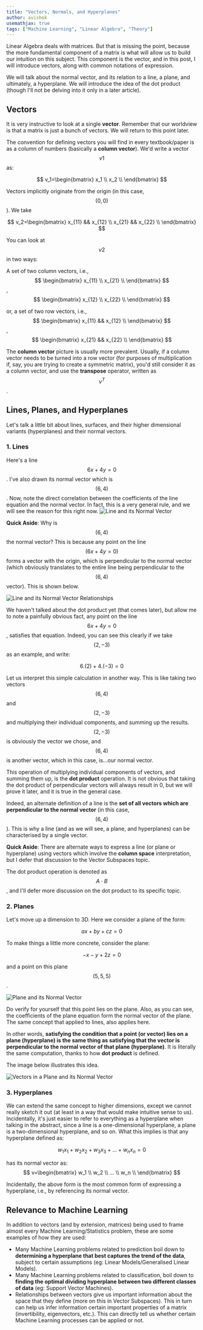 ```yaml
---
title: "Vectors, Normals, and Hyperplanes"
author: avishek
usemathjax: true
tags: ["Machine Learning", "Linear Algebra", "Theory"]
---
```

Linear Algebra deals with matrices. But that is missing the point, because the more fundamental component of a matrix is what will allow us to build our intuition on this subject. This component is the vector, and in this post, I will introduce vectors, along with common notations of expression.

We will talk about the normal vector, and its relation to a line, a plane, and ultimately, a hyperplane. We will introduce the idea of the dot product (though I'll not be delving into it only in a later article).

## Vectors
It is very instructive to look at a single **vector**. Remember that our worldview is that a matrix is just a bunch of vectors. We will return to this point later.

The convention for defining vectors you will find in every textbook/paper is as a column of numbers (basically a **column vector**). We'd write a vector $$v{1}$$ as:

$$
v_1=\begin{bmatrix}
x_1 \\
x_2 \\
\end{bmatrix}
$$

Vectors implicitly originate from the origin (in this case, $$(0,0)$$). We take

$$
v_2=\begin{bmatrix}
x_{11} && x_{12} \\
x_{21} && x_{22} \\
\end{bmatrix}
$$

You can look at $$v{2}$$ in two ways:

A set of two column vectors, i.e.,
$$
\begin{bmatrix}
x_{11} \\
x_{21} \\
\end{bmatrix}
$$,
$$
\begin{bmatrix}
x_{12} \\
x_{22} \\
\end{bmatrix}
$$

or, a set of two row vectors, i.e.,
$$
\begin{bmatrix}
x_{11} && x_{12} \\
\end{bmatrix}
$$,
$$
\begin{bmatrix}
x_{21} && x_{22} \\
\end{bmatrix}
$$

The **column vector** picture is usually more prevalent. Usually, if a column vector needs to be turned into a row vector (for purposes of multiplication if, say, you are trying to create a symmetric matrix), you'd still consider it as a column vector, and use the **transpose** operator, written as $$v^T$$.

## Lines, Planes, and Hyperplanes
Let's talk a little bit about lines, surfaces, and their higher dimensional variants (hyperplanes) and their normal vectors.

### 1. Lines
Here's a line $$6x+4y=0$$. I've also drawn its normal vector which is $$(6,4)$$. Now, note the direct correlation between the coefficients of the line equation and the normal vector. In fact, this is a very general rule, and we will see the reason for this right now.
![Line and its Normal Vector](/assets/images/line-and-normal-vector.png)

**Quick Aside**: Why is $$(6,4)$$ the normal vector? This is because any point on the line $$(6x+4y=0)$$ forms a vector with the origin, which is perpendicular to the normal vector (which obviously translates to the entire line being perpendicular to the $$(6,4)$$ vector). This is shown below.

![Line and its Normal Vector Relationships](/assets/images/line-and-normal-vector-relationships.png)

We haven't talked about the dot product yet (that comes later), but allow me to note a painfully obvious fact, any point on the line $$6x+4y=0$$, satisfies that equation. Indeed, you can see this clearly if we take $$(2,-3)$$ as an example, and write:

$$6.(2)+4.(-3)=0$$

Let us interpret this simple calculation in another way. This is like taking two vectors $$(6,4)$$ and $$(2,-3)$$ and multiplying their individual components, and summing up the results. $$(2,-3)$$ is obviously the vector we chose, and $$(6,4)$$ is another vector, which in this case, is...our normal vector.

This operation of multiplying individual components of vectors, and summing them up, is the **dot product** operation. It is not obvious that taking the dot product of perpendicular vectors will always result in 0, but we will prove it later, and it is true in the general case.

Indeed, an alternate definition of a line is the **set of all vectors which are perpendicular to the normal vector** (in this case, $$(6,4)$$). This is why a line (and as we will see, a plane, and hyperplanes) can be characterised by a single vector.

**Quick Aside**: There are alternate ways to express a line (or plane or hyperplane) using vectors which involve the **column space** interpretation, but I defer that discussion to the Vector Subspaces topic.

The dot product operation is denoted as $$A\cdot B$$, and I'll defer more discussion on the dot product to its specific topic.

### 2. Planes
Let's move up a dimension to 3D. Here we consider a plane of the form:

$$ax+by+cz=0$$

To make things a little more concrete, consider the plane:

$$-x-y+2z=0$$

and a point on this plane $$(5,5,5)$$.

![Plane and its Normal Vector](/assets/images/plane-and-normal-vector.png)

Do verify for yourself that this point lies on the plane. Also, as you can see, the coefficients of the plane equation form the normal vector of the plane. The same concept that applied to lines, also applies here.

In other words, **satisfying the condition that a point (or vector) lies on a plane (hyperplane) is the same thing as satisfying that the vector is perpendicular to the normal vector of that plane (hyperplane)**. It is literally the same computation, thanks to how **dot product** is defined.

The image below illustrates this idea.

![Vectors in a Plane and its Normal Vector](/assets/images/normal-vectors-perpendicular-plane-vectors.jpg)

### 3. Hyperplanes
We can extend the same concept to higher dimensions, except we cannot really sketch it out (at least in a way that would make intuitive sense to us). Incidentally, it's just easier to refer to everything as a hyperplane when talking in the abstract, since a line is a one-dimensional hyperplane, a plane is a two-dimensional hyperplane, and so on. What this implies is that any hyperplane defined as:

$$w_1x_1+w_2x_2+w_3x_3+...+w_nx_n=0$$

has its normal vector as: $$
                          v=\begin{bmatrix}
                          w_1 \\
                          w_2 \\
                          ... \\
                          w_n \\
                          \end{bmatrix}
                          $$

Incidentally, the above form is the most common form of expressing a hyperplane, i.e., by referencing its normal vector.

## Relevance to Machine Learning
In addition to vectors (and by extension, matrices) being used to frame almost every Machine Learning/Statistics problem, these are some examples of how they are used:

- Many Machine Learning problems related to prediction boil down to **determining a hyperplane that best captures the trend of the data**, subject to certain assumptions (eg: Linear Models/Generalised Linear Models).
- Many Machine Learning problems related to classification, boil down to **finding the optimal dividing hyperplane between two different classes of data** (eg: Support Vector Machines).
- Relationships between vectors give us important information about the space that they define (more on this in Vector Subspaces). This in turn can help us infer information certain important properties of a matrix (invertibility, eigenvectors, etc.). This can directly tell us whether certain Machine Learning processes can be applied or not.
